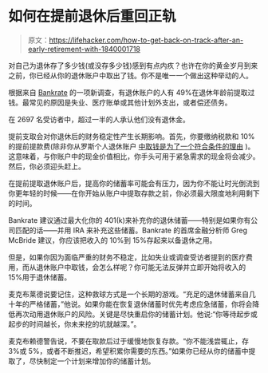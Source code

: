 # 如何在提前退休后重回正轨

> 原文：<https://lifehacker.com/how-to-get-back-on-track-after-an-early-retirement-with-1840001718>

对自己为退休存了多少钱(或没存多少钱)感到有点内疚？也许在你的黄金岁月到来之前，你已经从你的退休账户中取出了钱。你不是唯一一个做出这种举动的人。



根据来自 [Bankrate](https://www.bankrate.com/surveys/financial-security-poll-november-2019/) 的一项新调查，有退休账户的人有 49%在退休年龄前提取过钱。最常见的原因是失业、医疗账单或其他计划外支出，或者偿还债务。

在 2697 名受访者中，超过一半的人承认他们没有退休金。

提前支取会对你退休后的财务稳定性产生长期影响。首先，你要缴纳税款和 10%的提前提款费(除非你从罗斯个人退休账户 [中取钱是为了一个符合条件的理由](https://twocents.lifehacker.com/what-to-know-about-roth-ira-withdrawals-1825561436) )。这意味着，与你账户中的现金价值相比，你手头可用于紧急需求的现金将会减少。然后，你必须迎头赶上。

在提前提取退休账户后，提高你的储蓄率可能会有压力，因为你不能让时光倒流到你更年轻的时候——在你开始从账户中提取存款之前，你必须最大限度地利用剩下的时间。

Bankrate 建议通过最大化你的 401(k)来补充你的退休储蓄——特别是如果你有公司匹配的话——并用 IRA 来补充这些储蓄。Bankrate 的首席金融分析师 Greg McBride 建议，你应该把收入的 10%到 15%存起来以备退休之用。

但是，如果你因为面临严重的财务不稳定，比如失业或调查受访者提到的医疗费用，而从退休账户中取钱，会怎么样呢？你可能无法反弹并立即开始将收入的 15%用于退休储蓄。

麦克布莱德说要记住，这种救球方式是一个长期的游戏。“充足的退休储蓄来自几十年的严格储蓄，”他说。如果你能在恢复退休储蓄时优先考虑应急储蓄，你将会降低再次动用退休账户的风险。关键是尽快重启你的储蓄计划。他说:“你等待起步或起步的时间越长，你未来挖的坑就越深。”。

麦克布赖德警告说，不要在取款后过于缓慢地恢复存款。“你不能浅尝辄止，存 3%或 5%，或者不断推迟，希望积累你需要的东西。”如果你已经从你的储蓄中提取了，尽快制定一个计划来增加你的储蓄计划。